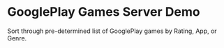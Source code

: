 # GooglePlay Games Server Demo

Sort through pre-determined list of GooglePlay games by Rating, App, or Genre.


